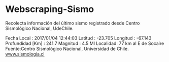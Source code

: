 # Webscraping-Sismo
Recolecta información del último sismo registrado desde Centro Sismológico Nacional, UdeChile.

Fecha Local : 2017/01/04 12:44:03
Latitud : -23.705
Longitud : -67.143
Profundidad [Km] : 241.7
Magnitud : 4.5 Ml
Localidad: 77 km al E de Socaire 
Fuente:Centro Sismológico Nacional, Universidad de Chile. www.sismologia.cl
